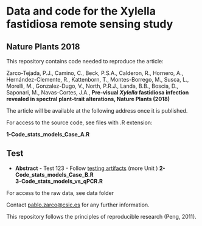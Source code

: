 # Data and code for the Xylella fastidiosa remote sensing study
## Nature Plants 2018

This repository contains code needed to reproduce the article:

Zarco-Tejada, P.J., Camino, C., Beck, P.S.A., Calderon, R., Hornero, A., Hernández-Clemente, R., Kattenborn, T., Montes-Borrego, M., Susca, L., Morelli, M., Gonzalez-Dugo, V., North, P.R.J., Landa, B.B., Boscia, D., Saponari, M., Navas-Cortes, J.A., <b>Pre-visual <i>Xylella </i> fastidiosa infection revealed in spectral plant-trait alterations, Nature Plants (2018)</b>

The article will be available at the following address once it is published.

For access to the source code, see files with .R extension:

<b>1-Code_stats_models_Case_A.R </b><br/> 
## Test 
   <a name="Test"></a><a name="1.1"></a>
   - **Abstract**
    - Test 123
    - Follow  [testing artifacts](http://2.bp.blogspot.com) (more Unit )
<b>2-Code_stats_models_Case_B.R </b><br/>
<b>3-Code_stats_models_vs_qPCR.R </b><br/>

For access to the raw data, see data folder

Contact  pablo.zarco@csic.es for any further information.

This repository follows the principles of reproducible research (Peng, 2011).
